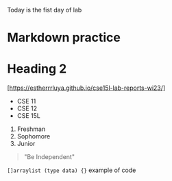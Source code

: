 Today is the fist day of lab
# Markdown practice
# Heading 2

[https://estherrrluya.github.io/cse15l-lab-reports-wi23/]

* CSE 11
* CSE 12
* CSE 15L

1. Freshman
2. Sophomore
3. Junior

> "Be Independent"

`[]arraylist (type data) {}` example of code

